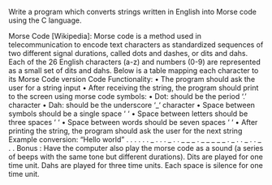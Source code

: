 Write a program which converts strings written in English into Morse code using the C language.

Morse Code [Wikipedia]:
Morse code is a method used in telecommunication to encode text characters as standardized sequences of two different signal durations, called dots and dashes, or dits and dahs.
Each of the 26 English characters (a-z) and numbers (0-9) are represented as a small set of dits and dahs.
Below is a table mapping each character to its Morse Code version Code Functionality:
• The program should ask the user for a string input
• After receiving the string, the program should print to the screen using morse code symbols:
• Dot: should be the period ‘.’ character
• Dah: should be the underscore ‘_‘ character
• Space between symbols should be a single space ‘ ‘
• Space between letters should be three spaces ‘ ‘
• Space between words should be seven spaces ‘ ‘
• After printing the string, the program should ask the user for the next string
Example conversion:
“Hello world” . . . . . . _ . . . _ . . _ _ _ . _ _ _ _ _ . _ . . _ . . _ . .
Bonus : Have the computer also play the morse code as a sound (a series of beeps with the same tone but different durations).
Dits are played for one time unit. Dahs are played for three time units. Each space is silence for one time unit.
